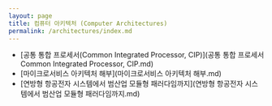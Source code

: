 ```yaml
---
layout: page
title: 컴퓨터 아키텍처 (Computer Architectures)
permalink: /architectures/index.md
---
```


- [공통 통합 프로세서(Common Integrated Processor, CIP)](공통 통합 프로세서 Common Integrated Processor, CIP.md)
- [마이크로서비스 아키텍처 해부](마이크로서비스 아키텍처 해부.md)
- [연방형 항공전자 시스템에서 범산업 모듈형 패러다임까지](연방형 항공전자 시스템에서 범산업 모듈형 패러다임까지.md)
